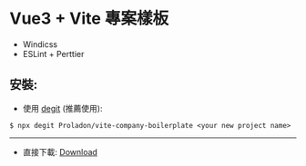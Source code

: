 # Vue3 + Vite 專案樣板
- Windicss
- ESLint + Perttier

## 安裝:
- 使用 [degit](https://github.com/Rich-Harris/degit) (推薦使用):
```
$ npx degit Proladon/vite-company-boilerplate <your new project name>
```

---

- 直接下載: [Download](https://github.com/Proladon/vite-company-boilerplate/archive/refs/heads/main.zip)

